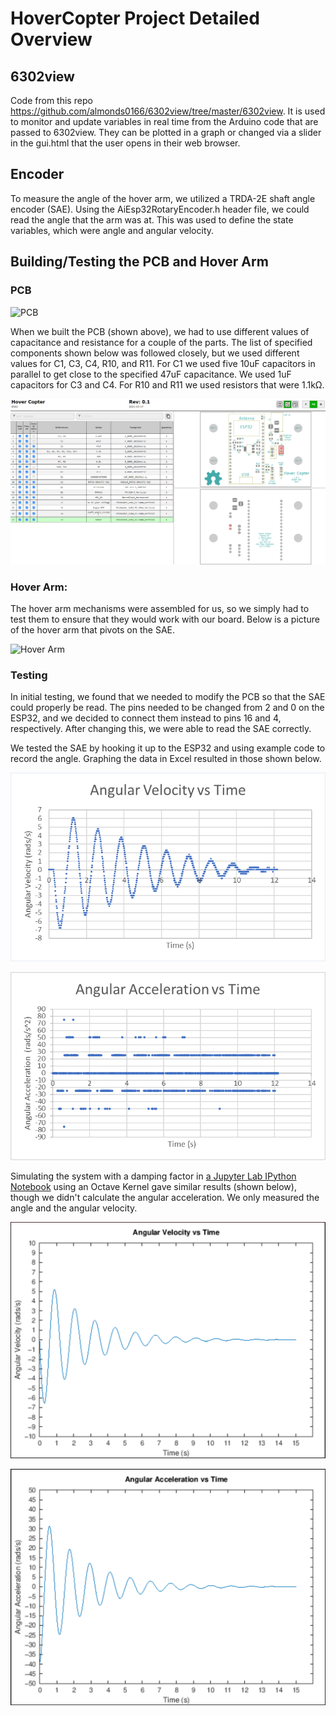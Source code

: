 # HoverCopter Project Detailed Overview

## 6302view
Code from this repo https://github.com/almonds0166/6302view/tree/master/6302view. It is used to monitor and update variables in real time from the Arduino code that are passed to 6302view. They can be plotted in a graph or changed via a slider in the gui.html that the user opens in their web browser.

## Encoder
To measure the angle of the hover arm, we utilized a TRDA-2E shaft angle encoder (SAE). Using the AiEsp32RotaryEncoder.h header file, we could read the angle that the arm was at. This was used to define the state variables, which were angle and angular velocity.


## Building/Testing the PCB and Hover Arm

### PCB
![PCB](https://github.com/matthartpi/Hovercopter/blob/master/BuildingPCB/Board(strghtfront).jpg)

When we built the PCB (shown above), we had to use different values of capacitance and resistance for a couple of the parts. The list of specified components shown below was followed closely, but we used different values for C1, C3, C4, R10, and R11. For C1 we used five 10uF capacitors in parallel to get close to the specified 47uF capacitance. We used 1uF capacitors for C3 and C4. For R10 and R11 we used resistors that were 1.1kΩ.

![BOM](https://github.com/matthartpi/Hovercopter/blob/master/BuildingPCB/BuiltBOM.png)


### Hover Arm:
The hover arm mechanisms were assembled for us, so we simply had to test them to ensure that they would work with our board. Below is a picture of the hover arm that pivots on the SAE.

![Hover Arm](https://github.com/matthartpi/Hovercopter/blob/master/BuildingPCB/Mechanism(floor).jpg)

### Testing
In initial testing, we found that we needed to modify the PCB so that the SAE could properly be read. The pins needed to be changed from 2 and 0 on the ESP32, and we decided to connect them instead to pins 16 and 4, respectively. After changing this, we were able to read the SAE correctly.

We tested the SAE by hooking it up to the ESP32 and using example code to record the angle. Graphing the data in Excel resulted in those shown below.

![MeasAngVelVsTm](https://github.com/matthartpi/Hovercopter/blob/master/HangingDown/AngularVelocityVsTime.png)

![MeasAngAccVsTm](https://github.com/matthartpi/Hovercopter/blob/master/HangingDown/AngularAccelerationVsTime.png)

Simulating the system with a damping factor in [a Jupyter Lab IPython Notebook](https://github.com/matthartpi/Hovercopter/blob/master/FullOrderObserver/HoverCopterFullOrdObs.ipynb) using an Octave Kernel gave similar results (shown below), though we didn't calculate the angular acceleration. We only measured the angle and the angular velocity.

![SimAngVelVsTm](https://github.com/matthartpi/Hovercopter/blob/master/HangingDown/SimulatedAngularVelocityVsTime.png)

![SimAngAccVsTm](https://github.com/matthartpi/Hovercopter/blob/master/HangingDown/SimulatedAngularAccelerationVsTime.png)


## 
